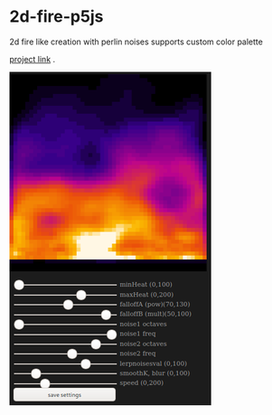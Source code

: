 # 2d-fire-p5js
2d fire like creation with perlin noises
supports custom color palette

[project link](https://editor.p5js.org/rt.sayochi/sketches/mJ7YqaOlP)
.

![screenshot](https://github.com/clod44/2d-fire-p5js/blob/main/Screenshot.png)
